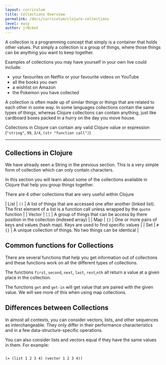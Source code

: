 ```yaml
---
layout: curriculum
title: Collections Overview
permalink: /docs/curriculum/clojure-collections
level: easy
author: jr0cket
---
```


A collection is a programming concept that simply is a container that holds other values.  Put simply a collection is a group of things, where those things can be anything you want to keep together.

Examples of collections you may have yourself in your own live could include:

* your favourites on Netflix or your favourite videos on YouTube
* all the books you own
* a wishlist on Amazon
* the Pokemon you have collected

A collection is often made up of similar things or things that are related to each other in some way.  In some languages collections contain the same types of things, whereas Clojure collections can contain anything, just like cardboard boxes packed in a hurry on the day you move house.

Collections in Clojure can contain any valid Clojure value or expression (`"string"`, `99`, `3/4`, `(str "function call")`)

<hr />

## Collections in Clojure

We have already seen a String in the previous section.  This is a very simple form of collection which can only contain characters.

In this section you will learn about some of the collections available in Clojure that help you group things together.

There are 4 other collections that are very useful within Clojure

| List            | `()`     | A list of things that are accessed one after another (linked list).  The first element of a list is a function call unless wrapped by the `quote` function |
| Vector          | `[]`     | A group of things that can be access by there position in the collection (indexed array)                                                                   |
| Map             | `{}`     | One or more pairs of keys and values (hash map).  Keys are used to find specific values                                                                    |
| Set             | `#{}`    | A unique collection of things.  No two things can be identical                                                                                             |


## Common functions for Collections

There are several functions that help you get information out of collections and these functions work on all the different types of collections.

The functions `first`, `second`, `next`, `last`, `rest`,`nth` all return a value at a given place in the collection.

The functions `get` and `get-in` will get value that are paired with the given value.  We will see more of this when using map collections.


## Differences between Collections

In almost all contexts, you can consider vectors, lists, and other sequences as interchangeable. They only differ in their performance characteristics and in a few data-structure-specific operations.

You can also consider lists and vectors equal if they have the same values in them.  For example:

<!-- Using expression evaluation fix to make string appear as a value in klipse -->
<pre><code class="language-klipse" data-eval-context="expr">
(= (list 1 2 3 4) (vector 1 2 3 4))
</code></pre>

